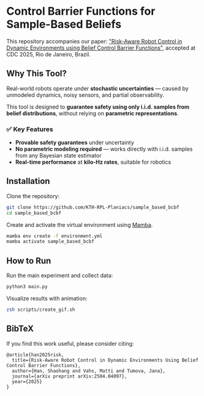 # Control Barrier Functions for Sample-Based Beliefs

This repository accompanies our paper:  ["Risk-Aware Robot Control in Dynamic Environments using Belief Control Barrier Functions"](https://arxiv.org/abs/2504.04097), accepted at CDC 2025, Rio de Janeiro, Brazil.


## Why This Tool?

Real-world robots operate under **stochastic uncertainties** — caused by unmodeled dynamics, noisy sensors, and partial observability.

This tool is designed to **guarantee safety using only i.i.d. samples from belief distributions**, without relying on **parametric representations**.

### ✅ Key Features
- **Provable safety guarantees** under uncertainty
- **No parametric modeling required** — works directly with i.i.d. samples from any Bayesian state estimator
- **Real-time performance** at **kilo-Hz rates**, suitable for robotics


## Installation
Clone the repository:

```zsh
git clone https://github.com/KTH-RPL-Planiacs/sample_based_bcbf
cd sample_based_bcbf
```

Create and activate the virtual environment using [Mamba](https://mamba.readthedocs.io/en/latest/index.html).
```zsh
mamba env create -f environment.yml
mamba activate sample_based_bcbf
```


## How to Run
Run the main experiment and collect data:
```zsh
python3 main.py 
```
Visualize results with animation:
```zsh
zsh scripts/create_gif.sh
```

## BibTeX
If you find this work useful, please consider citing:
```
@article{han2025risk,
  title={Risk-Aware Robot Control in Dynamic Environments Using Belief Control Barrier Functions},
  author={Han, Shaohang and Vahs, Matti and Tumova, Jana},
  journal={arXiv preprint arXiv:2504.04097},
  year={2025}
}
```
